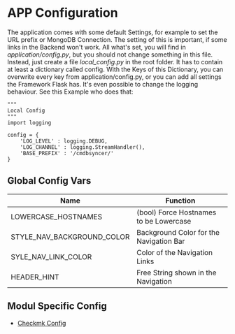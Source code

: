 # APP Configuration

The application comes with some default Settings, for example to set the URL prefix or MongoDB Connection. The setting of this is important, if some links in the Backend won't work.
All what's set, you will find in _application/config.py_, but you should not change something in this file.
Instead, just create a file _local_config.py_ in the root folder. It has to contain at least a dictionary called config. With the Keys of this Dictionary, you can overwrite every key from application/config.py, or you can add all settings the Framework Flask has.
It's even possible to change the logging behaviour. See this Example who does that:

```
"""
Local Config
"""
import logging

config = {
    'LOG_LEVEL' : logging.DEBUG,
    'LOG_CHANNEL' : logging.StreamHandler(),
    'BASE_PREFIX' : '/cmdbsyncer/'
}
```


## Global Config Vars


| Name |Function |
| --- | --- |
| LOWERCASE_HOSTNAMES | (bool) Force Hostnames to be Lowercase |
| STYLE_NAV_BACKGROUND_COLOR |  Background Color for the Navigation Bar |
| SYLE_NAV_LINK_COLOR | Color of the Navigation Links |
| HEADER_HINT | Free String shown in the Navigation |


## Modul Specific Config

- [Checkmk Config](/checkmk/config_vars/)
